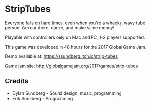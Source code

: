# StripTubes
Everyone falls on hard times, even when you're a whacky, wavy tube person. Get out there, dance, and make some money!

Playable with controllers only on Mac and PC, 1-2 players supported.

This game was developed in 48 hours for the 2017 Global Game Jam.

Demo available at: https://esundberg.itch.io/strip-tubes

Game jam site: http://globalgamejam.org/2017/games/strip-tubes

## Credits
* Dylan Sundberg - Sound design, music, programming
* Erik Sundberg - Programming
